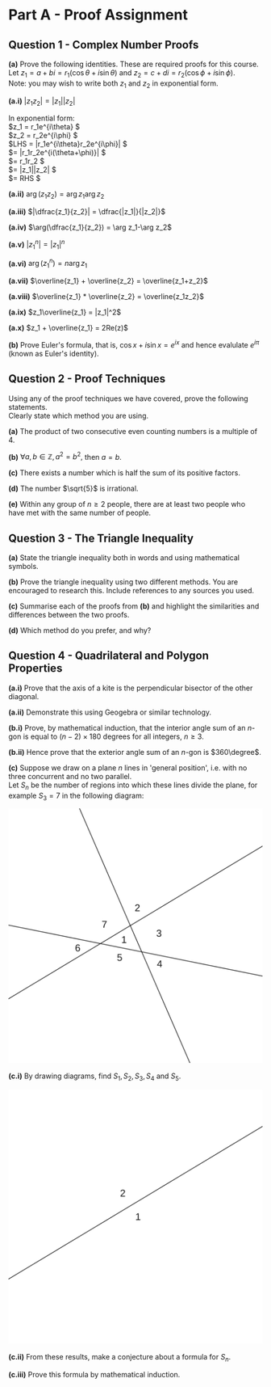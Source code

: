 # Part A - Proof Assignment

## Question 1 - Complex Number Proofs

**(a)**
Prove the following identities. These are required proofs for this course.  
Let $z_1 = a + bi = r_1(\cos\theta + i\sin\theta)$
and $z_2 = c + di = r_2(\cos\phi   +  i\sin\phi )$.  
Note: you may wish to write both $z_1$ and $z_2$ in exponential form.

**(a.i)** $|z_1 z_2| = |z_1||z_2|$

In exponential form:  
$z_1 = r_1e^{i\theta}               $  
$z_2 = r_2e^{i\phi}                 $  
$LHS = |r_1e^{i\theta}r_2e^{i\phi}| $  
$= |r_1r_2e^{i(\theta+\phi)}|       $  
$= r_1r_2                           $  
$= |z_1||z_2|                       $  
$= RHS                              $  

**(a.ii)** $\arg(z_1z_2) = \arg z_1 \arg z_2$

**(a.iii)** $|\dfrac{z_1}{z_2}| = \dfrac{|z_1|}{|z_2|}$

**(a.iv)** $\arg(\dfrac{z_1}{z_2}) = \arg z_1-\arg z_2$

**(a.v)** $|z^n_1| = |z_1|^n$

**(a.vi)** $\arg(z^n_1) = n\arg z_1$

**(a.vii)** $\overline{z_1} + \overline{z_2} = \overline{z_1+z_2}$

**(a.viii)** $\overline{z_1} * \overline{z_2} = \overline{z_1z_2}$

**(a.ix)** $z_1\overline{z_1} = |z_1|^2$

**(a.x)** $z_1 + \overline{z_1} = 2Re(z)$

**(b)**
Prove Euler's formula, that is, $\cos x+i\sin x=e^{ix}$ 
and hence evalulate $e^{i\pi}$ (known as Euler's identity).

## Question 2 - Proof Techniques
Using any of the proof techniques we have covered, prove the following statements.  
Clearly state which method you are using.

**(a)** The product of two consecutive even counting numbers is a multiple of 4.

**(b)** $\forall a,b\in \mathbb{Z}, a^2 = b^2,$ then $a = b$.

**(c)** There exists a number which is half the sum of its positive factors.

**(d)** The number $\sqrt{5}$ is irrational.

**(e)** Within any group of $n\geq 2$ people, there are at least two people who have met with the same number of people.

## Question 3 - The Triangle Inequality

**(a)** State the triangle inequality both in words and using mathematical symbols.

**(b)** Prove the triangle inequality using two different methods. You are encouraged to research this.
Include references to any sources you used.

**(c)** Summarise each of the proofs from **(b)** and highlight the similarities and differences between the two proofs.

**(d)** Which method do you prefer, and why?

## Question 4 - Quadrilateral and Polygon Properties

**(a.i)** Prove that the axis of a kite is the perpendicular bisector of the other diagonal.

**(a.ii)** Demonstrate this using Geogebra or similar technology.

**(b.i)** Prove, by mathematical induction, 
that the interior angle sum of an *n*-gon is equal to $(n-2) \times 180$ degrees for all integers, $n \geq 3$.

**(b.ii)** Hence prove that the exterior angle sum of an *n*-gon is $360\degree$.

**(c)**
Suppose we draw on a plane *n* lines in 'general position', i.e. with no three concurrent and no two parallel.  
Let $S_n$ be the number of regions into which these lines divide the plane, for example $S_3=7$ in the following diagram:

![3 lines, 7 section graph](s_3.svg)

**(c.i)** By drawing diagrams, find $S_1, S_2, S_3, S_4$ and $S_5$.

![S_1 graph](s_1.svg)

**(c.ii)** From these results, make a conjecture about a formula for $S_n$.

**(c.iii)** Prove this formula by mathematical induction.
